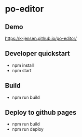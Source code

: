 # po-editor

## Demo
https://k-jensen.github.io/po-editor/

## Developer quickstart
- npm install
- npm start

## Build
- npm run build

## Deploy to github pages
- npm run build
- npm run deploy
